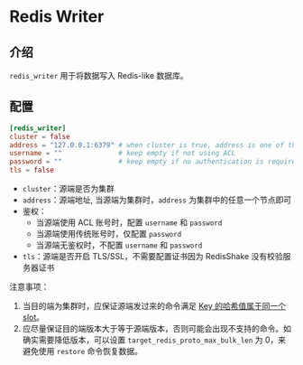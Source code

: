 # Redis Writer

## 介绍

`redis_writer` 用于将数据写入 Redis-like 数据库。

## 配置

```toml
[redis_writer]
cluster = false
address = "127.0.0.1:6379" # when cluster is true, address is one of the cluster node
username = ""              # keep empty if not using ACL
password = ""              # keep empty if no authentication is required
tls = false
```

* `cluster`：源端是否为集群
* `address`：源端地址, 当源端为集群时，`address` 为集群中的任意一个节点即可
* 鉴权：
    * 当源端使用 ACL 账号时，配置 `username` 和 `password`
    * 当源端使用传统账号时，仅配置 `password`
    * 当源端无鉴权时，不配置 `username` 和 `password`
* `tls`：源端是否开启 TLS/SSL，不需要配置证书因为 RedisShake 没有校验服务器证书

注意事项：
1. 当目的端为集群时，应保证源端发过来的命令满足 [Key 的哈希值属于同一个 slot](https://redis.io/docs/reference/cluster-spec/#implemented-subset)。
2. 应尽量保证目的端版本大于等于源端版本，否则可能会出现不支持的命令。如确实需要降低版本，可以设置 `target_redis_proto_max_bulk_len` 为 0，来避免使用 `restore` 命令恢复数据。
